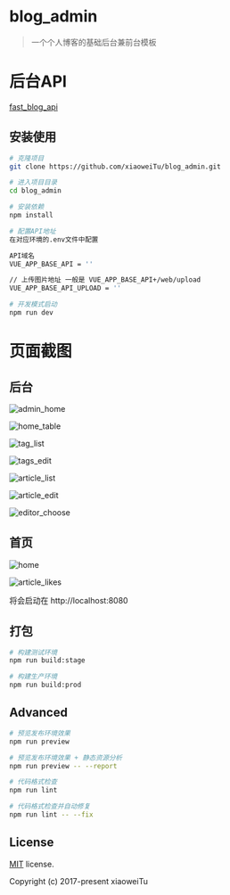 # blog_admin

> 一个个人博客的基础后台兼前台模板

# 后台API

[fast_blog_api](https://github.com/xiaoweiTu/fast_blog_api)

## 安装使用

```bash
# 克隆项目
git clone https://github.com/xiaoweiTu/blog_admin.git

# 进入项目目录
cd blog_admin

# 安装依赖
npm install

# 配置API地址
在对应环境的.env文件中配置

API域名
VUE_APP_BASE_API = ''

// 上传图片地址 一般是 VUE_APP_BASE_API+/web/upload
VUE_APP_BASE_API_UPLOAD = ''

# 开发模式启动
npm run dev
```
# 页面截图

## 后台

![admin_home](http://qiniu.txwei.cn/admin_home.jpg)

![home_table](http://qiniu.txwei.cn/home_table)

![tag_list](http://qiniu.txwei.cn/tag_list)

![tags_edit](http://qiniu.txwei.cn/tags_edit)

![article_list](http://qiniu.txwei.cn/article_list)

![article_edit](http://qiniu.txwei.cn/article_edit)

![editor_choose](http://qiniu.txwei.cn/editor_choose)


## 首页

![home](http://qiniu.txwei.cn/home)

![article_likes](http://qiniu.txwei.cn/article_likes)

将会启动在 http://localhost:8080

## 打包

```bash
# 构建测试环境
npm run build:stage

# 构建生产环境
npm run build:prod
```

## Advanced

```bash
# 预览发布环境效果
npm run preview

# 预览发布环境效果 + 静态资源分析
npm run preview -- --report

# 代码格式检查
npm run lint

# 代码格式检查并自动修复
npm run lint -- --fix
```


## License

[MIT](https://github.com/xiaoweiTu/blog_admin/blob/master/LICENSE) license.

Copyright (c) 2017-present xiaoweiTu
